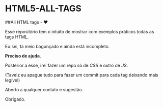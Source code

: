 # HTML5-ALL-TAGS
##All HTML tags - ❤️

Esse repositório tem o intuito de mostrar com exemplos práticos todas as tags HTML.

Eu sei, tá meio bagunçado e ainda está incompleto.


**Preciso de ajuda**.

Posterior a esse, irei fazer um repo só de *CSS* e outro de *JS*.

(Tavelz eu apague tudo para fazer um commit para cada tag deixando mais legível)

Aberto a qualquer contato e sugestão. 

Obrigado.

